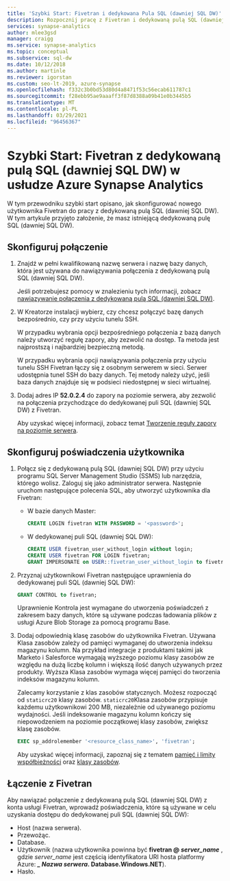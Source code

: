 ```yaml
---
title: 'Szybki Start: Fivetran i dedykowana Pula SQL (dawniej SQL DW)'
description: Rozpocznij pracę z Fivetran i dedykowaną pulą SQL (dawniej SQL DW) w usłudze Azure Synapse Analytics.
services: synapse-analytics
author: mlee3gsd
manager: craigg
ms.service: synapse-analytics
ms.topic: conceptual
ms.subservice: sql-dw
ms.date: 10/12/2018
ms.author: martinle
ms.reviewer: igorstan
ms.custom: seo-lt-2019, azure-synapse
ms.openlocfilehash: f332c3b0bd53d80d4a8471f53c56ecab611787c1
ms.sourcegitcommit: f28ebb95ae9aaaff3f87d8388a09b41e0b3445b5
ms.translationtype: MT
ms.contentlocale: pl-PL
ms.lasthandoff: 03/29/2021
ms.locfileid: "96456367"
---
```

# <a name="quickstart-fivetran-with-dedicated-sql-pool-formerly-sql-dw-in-azure-synapse-analytics"></a>Szybki Start: Fivetran z dedykowaną pulą SQL (dawniej SQL DW) w usłudze Azure Synapse Analytics 

W tym przewodniku szybki start opisano, jak skonfigurować nowego użytkownika Fivetran do pracy z dedykowaną pulą SQL (dawniej SQL DW). W tym artykule przyjęto założenie, że masz istniejącą dedykowaną pulę SQL (dawniej SQL DW).

## <a name="set-up-a-connection"></a>Skonfiguruj połączenie

1. Znajdź w pełni kwalifikowaną nazwę serwera i nazwę bazy danych, która jest używana do nawiązywania połączenia z dedykowaną pulą SQL (dawniej SQL DW).
    
    Jeśli potrzebujesz pomocy w znalezieniu tych informacji, zobacz [nawiązywanie połączenia z dedykowaną pulą SQL (dawniej SQL DW)](sql-data-warehouse-connection-strings.md).

2. W Kreatorze instalacji wybierz, czy chcesz połączyć bazę danych bezpośrednio, czy przy użyciu tunelu SSH.

   W przypadku wybrania opcji bezpośredniego połączenia z bazą danych należy utworzyć regułę zapory, aby zezwolić na dostęp. Ta metoda jest najprostszą i najbardziej bezpieczną metodą.

   W przypadku wybrania opcji nawiązywania połączenia przy użyciu tunelu SSH Fivetran łączy się z osobnym serwerem w sieci. Serwer udostępnia tunel SSH do bazy danych. Tej metody należy użyć, jeśli baza danych znajduje się w podsieci niedostępnej w sieci wirtualnej.

3. Dodaj adres IP **52.0.2.4** do zapory na poziomie serwera, aby zezwolić na połączenia przychodzące do dedykowanej puli SQL (dawniej SQL DW) z Fivetran.

   Aby uzyskać więcej informacji, zobacz temat [Tworzenie reguły zapory na poziomie serwera](create-data-warehouse-portal.md#create-a-server-level-firewall-rule).

## <a name="set-up-user-credentials"></a>Skonfiguruj poświadczenia użytkownika

1. Połącz się z dedykowaną pulą SQL (dawniej SQL DW) przy użyciu programu SQL Server Management Studio (SSMS) lub narzędzia, którego wolisz. Zaloguj się jako administrator serwera. Następnie uruchom następujące polecenia SQL, aby utworzyć użytkownika dla Fivetran:

    - W bazie danych Master: 
    
      ```sql
      CREATE LOGIN fivetran WITH PASSWORD = '<password>'; 
      ```

    - W dedykowanej puli SQL (dawniej SQL DW):

      ```sql
      CREATE USER fivetran_user_without_login without login;
      CREATE USER fivetran FOR LOGIN fivetran;
      GRANT IMPERSONATE on USER::fivetran_user_without_login to fivetran;
      ```

2. Przyznaj użytkownikowi Fivetran następujące uprawnienia do dedykowanej puli SQL (dawniej SQL DW):

    ```sql
    GRANT CONTROL to fivetran;
    ```

    Uprawnienie Kontrola jest wymagane do utworzenia poświadczeń z zakresem bazy danych, które są używane podczas ładowania plików z usługi Azure Blob Storage za pomocą programu Base.

3. Dodaj odpowiednią klasę zasobów do użytkownika Fivetran. Używana Klasa zasobów zależy od pamięci wymaganej do utworzenia indeksu magazynu kolumn. Na przykład integracje z produktami takimi jak Marketo i Salesforce wymagają wyższego poziomu klasy zasobów ze względu na dużą liczbę kolumn i większą ilość danych używanych przez produkty. Wyższa Klasa zasobów wymaga więcej pamięci do tworzenia indeksów magazynu kolumn.

    Zalecamy korzystanie z klas zasobów statycznych. Możesz rozpocząć od `staticrc20` klasy zasobów. `staticrc20`Klasa zasobów przypisuje każdemu użytkownikowi 200 MB, niezależnie od używanego poziomu wydajności. Jeśli indeksowanie magazynu kolumn kończy się niepowodzeniem na poziomie początkowej klasy zasobów, zwiększ klasę zasobów.

    ```sql
    EXEC sp_addrolemember '<resource_class_name>', 'fivetran';
    ```

    Aby uzyskać więcej informacji, zapoznaj się z tematem [pamięć i limity współbieżności](memory-concurrency-limits.md) oraz [klasy zasobów](sql-data-warehouse-memory-optimizations-for-columnstore-compression.md#ways-to-allocate-more-memory).


## <a name="connect-from-fivetran"></a>Łączenie z Fivetran

Aby nawiązać połączenie z dedykowaną pulą SQL (dawniej SQL DW) z konta usługi Fivetran, wprowadź poświadczenia, które są używane w celu uzyskania dostępu do dedykowanej puli SQL (dawniej SQL DW): 

* Host (nazwa serwera).
* Przewożąc.
* Database.
* Użytkownik (nazwa użytkownika powinna być **fivetran \@ _server_name_** , gdzie *server_name* jest częścią identyfikatora URI hosta platformy Azure: **_\_ Nazwa serwera_. Database.Windows.NET**).
* Hasło.
